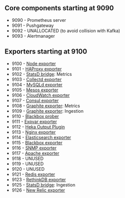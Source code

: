 ## Core components starting at 9090
* 9090 - Prometheus server
* 9091 - Pushgateway
* 9092 - UNALLOCATED (to avoid collision with Kafka)
* 9093 - Alertmanager

## Exporters starting at 9100
* 9100 - [Node exporter](http://github.com/prometheus/node_exporter)
* 9101 - [HAProxy exporter](http://github.com/prometheus/haproxy_exporter)
* 9102 - [StatsD bridge](http://github.com/prometheus/statsd_bridge): Metrics
* 9103 - [Collectd exporter](http://github.com/prometheus/collectd_exporter)
* 9104 - [MySQLd exporter](http://github.com/prometheus/mysqld_exporter)
* 9105 - [Mesos exporter](http://github.com/prometheus/mesos_exporter)
* 9106 - [CloudWatch exporter](http://github.com/prometheus/cloudwatch_exporter)
* 9107 - [Consul exporter](http://github.com/prometheus/consul_exporter)
* 9108 - [Graphite exporter](http://github.com/prometheus/graphite_exporter): Metrics
* 9109 - [Graphite exporter](http://github.com/prometheus/graphite_exporter): Ingestion
* 9110 - [Blackbox prober](/discordianfish/blackbox_prober)
* 9111 - [Expvar exporter](/docker-infra/expvar_exporter)
* 9112 - [Heka Output Plugin](/docker-infra/heka-prometheus-output)
* 9113 - [Nginx exporter](/discordianfish/nginx_exporter)
* 9114 - [Elasticsearch exporter](/docker-infra/elasticsearch_exporter)
* 9115 - [Blackbox exporter](http://github.com/prometheus/black_exporter)
* 9116 - [SNMP exporter](http://github.com/prometheus/snmp_exporter)
* 9117 - [Apache exporter](https://github.com/neezgee/apache_exporter)
* 9118 - UNUSED
* 9119 - UNUSED
* 9120 - UNUSED
* 9121 - [Redis exporter](https://github.com/oliver006/redis_exporter)
* 9123 - [RethinkDB exporter](https://github.com/oliver006/rethinkdb_exporter)
* 9125 - [StatsD bridge](http://github.com/prometheus/statsd_bridge): Ingestion
* 9126 - [New Relic exporter](https://github.com/jfindley/newrelic_exporter)
